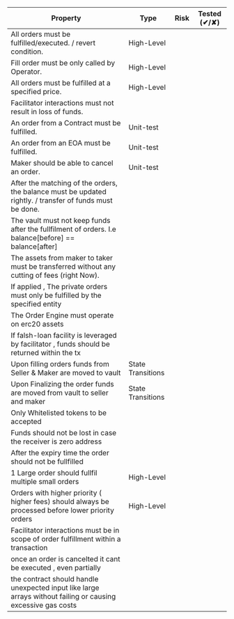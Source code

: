 | **Property**                                                                                                    | **Type**              | **Risk**| **Tested (✔/✘)**|
| ------------------------------------------------------------------------------------------------------------ | ----------------- | ---- | ------ |
| All orders must be fulfilled/executed. / revert condition.                                                   | High-Level        |      |        |
| Fill order must be only called by Operator.                                                                  | High-Level        |      |        |
| All orders must be fulfilled at a specified price.                                                           | High-Level        |      |        |
| Facilitator interactions must not result in loss of funds.                                                   |                   |      |        |
| An order from a Contract must be fulfilled.                                                                  | Unit-test         |      |        |
| An order from an EOA must be fulfilled.                                                                      | Unit-test         |      |        |
| Maker should be able to cancel an order.                                                                     | Unit-test         |      |        |
| After the matching of the orders, the balance must be updated rightly. / transfer of funds must be done.     |                   |      |        |
| The vault must not keep funds after the fullfilment of orders. I.e balance[before] == balance[after]         |                   |      |        |
| The assets from maker to taker must be transferred without any cutting of fees (right Now).                  |                   |      |        |
| If applied , The private orders must only be fulfilled by the specified entity                               |                   |      |        |
| The Order Engine must operate on erc20 assets                                                                |                   |      |        |
| If falsh-loan facility is leveraged by facilitator , funds should be returned within the tx                  |                   |      |        |
| Upon filling orders funds from Seller & Maker are moved to vault                                             | State Transitions |      |        |
| Upon Finalizing the order funds are moved from vault to seller and maker                                     | State Transitions |      |        |
| Only Whitelisted tokens to be accepted                                                                       |                   |      |        |
| Funds should not be lost in case the receiver is zero address                                                |                   |      |        |
| After the expiry time the order should not be fullfilled                                                     |                   |      |        |
| 1 Large order should fullfil multiple small orders                                                           | High-Level        |      |        |
| Orders with higher priority ( higher fees) should always be processed before lower priority orders           | High-Level        |      |        |
| Facilitator interactions must be in scope of order fulfillment within a transaction                          |                   |      |        |
| once an order is cancelted it cant be executed , even partially                                              |                   |      |        |
| the contract should handle unexpected input like large arrays without failing or causing excessive gas costs |                   |      |        |
